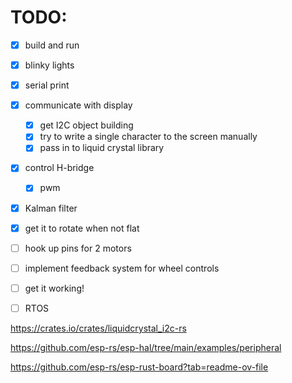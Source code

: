# TODO:

- [x] build and run
- [x] blinky lights
- [x] serial print
- [x] communicate with display
    - [x] get I2C object building
    - [x] try to write a single character to the screen manually
    - [x] pass in to liquid crystal library
- [x] control H-bridge
    - [x] pwm
- [x] Kalman filter
- [x] get it to rotate when not flat
- [ ] hook up pins for 2 motors

- [ ] implement feedback system for wheel controls
- [ ] get it working!

- [ ] RTOS


https://crates.io/crates/liquidcrystal_i2c-rs

https://github.com/esp-rs/esp-hal/tree/main/examples/peripheral

https://github.com/esp-rs/esp-rust-board?tab=readme-ov-file